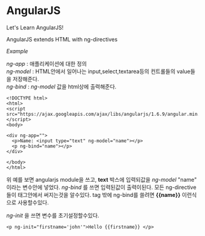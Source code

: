 # AngularJS

Let's Learn AngularJS!

AngularJS extends HTML with ng-directives

_Example_

_ng-app_ : 애플리케이션에 대한 정의  
_ng-model_ : HTML안에서 일어나는 input,select,textarea등의 컨트롤들의 value들을 저장해준다.  
_ng-bind_ : _ng-model_ 값을 html상에 출력해준다.  

```
<!DOCTYPE html>
<html>
<script src="https://ajax.googleapis.com/ajax/libs/angularjs/1.6.9/angular.min.js"></script>
<body>

<div ng-app="">
  <p>Name: <input type="text" ng-model="name"></p>
  <p ng-bind="name"></p>
</div>

</body>
</html>
```
위 예를 보면 angularjs module을 쓰고, __text__ 박스에 입력되값을 _ng-model_ "name" 이라는 변수안에 넣었다. _ng-bind_ 를 쓰면 입력된값이 출력이된다. 모든 ng-directive들이 태그안에서 써지는것을 알수있다. tag 밖에 ng-bind를 쓸려면 __{{name}}__ 이런식으로 사용할수있다.

_ng-init_ 을 쓰면 변수를 초기설정할수있다.

```
<p ng-init="firstname='john'">Hello {{firstname}} </p>
```
